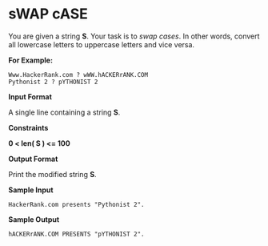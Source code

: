 sWAP cASE
============

You are given a string **S**. Your task is to *swap cases*. In other words, convert all lowercase letters to uppercase letters 
and vice versa.

**For Example:**
```
Www.HackerRank.com ? wWW.hACKERrANK.COM
Pythonist 2 ? pYTHONIST 2
```

**Input Format**

A single line containing a string **S**.

**Constraints**

**0 < len( S ) <= 100**

**Output Format**

Print the modified string **S**.

**Sample Input**
```
HackerRank.com presents "Pythonist 2".
```

**Sample Output**
```
hACKERrANK.COM PRESENTS "pYTHONIST 2".
```